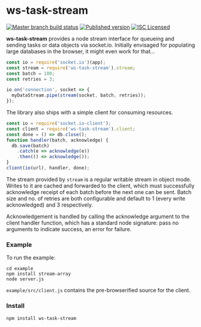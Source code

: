 # ws-task-stream

[![Master branch build status][ico-build]][travis]
[![Published version][ico-package]][package]
[![ISC Licensed][ico-license]][license]

**ws-task-stream** provides a node stream interface for queueing and sending tasks or data objects via socket.io. Initially envisaged for populating large databases in the browser, it might even work for that...

```js
const io = require('socket.io')(app);
const stream = require('ws-task-stream').stream;
const batch = 100;
const retries = 3;

io.on('connection', socket => {
  myDataStream.pipe(stream(socket, batch, retries));
});
```

The library also ships with a simple client for consuming resources.

```js
const io = require('socket.io-client');
const client = require('ws-task-stream').client;
const done = () => db.close();
function handler(batch, acknowledge) {
  db.save(batch)
    .catch(e => acknowledge(e))
    .then(() => acknowledge());
}
client(io(url), handler, done);
```

The stream provided by `stream` is a regular writable stream in object mode. Writes to it are cached and forwarded to the client, which must successfully acknowledge receipt of each batch before the next one can be sent. Batch size and no. of retries are both configurable and default to 1 (every write acknowledged) and 3 respectively.

Acknowledgement is handled by calling the acknowledge argument to the client handler function, which has a standard node signature: pass no arguments to indicate success, an error for failure.

### Example
To run the example:
```
cd example
npm install stream-array
node server.js
```
`example/src/client.js` contains the pre-browserified source for the client.

### Install
```
npm install ws-task-stream
```
[travis]: https://travis-ci.org/silawrenc/ws-task-stream
[package]: https://www.npmjs.com/package/ws-task-stream
[ico-build]: http://img.shields.io/travis/silawrenc/ws-task-stream/master.svg
[ico-license]: https://img.shields.io/github/license/silawrenc/ws-task-stream.svg
[ico-package]: https://img.shields.io/npm/v/ws-task-stream.svg
[license]: LICENSE
